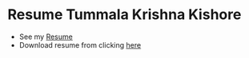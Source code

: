 # Resume Tummala Krishna Kishore

- See my [Resume](https://itskrsna.github.io/resume-latex/krishnakishore.pdf)
- Download resume from clicking [here](https://github.com/itskrsna/resume-latex/raw/gh-pages/krishnakishore.pdf)
